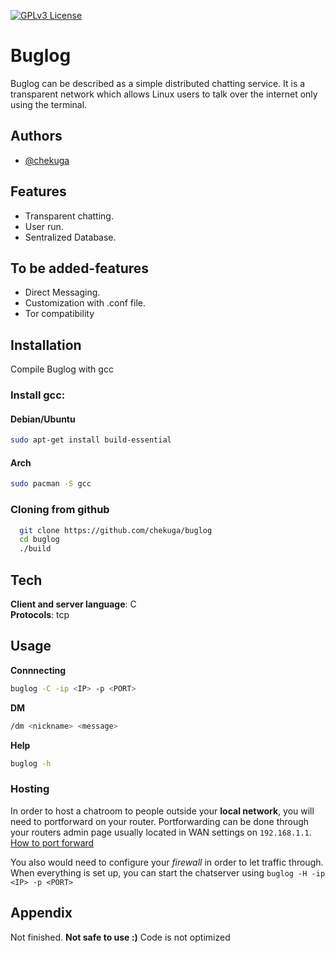 [![GPLv3 License](https://img.shields.io/badge/License-GPL%20v3-yellow.svg)](https://github.com/chouilles/buglog/blob/main/LICENSE)


# Buglog

Buglog can be described as a simple distributed chatting service. It is a transparent network which allows Linux users to talk over the internet only using the terminal.


## Authors

- [@chekuga](https://www.github.com/chekuga)


## Features

- Transparent chatting.
- User run.
- Sentralized Database.

## To be added-features

- Direct Messaging.
- Customization with .conf file.
- Tor compatibility
## Installation

Compile Buglog with gcc 
### Install gcc:
#### Debian/Ubuntu
```bash
sudo apt-get install build-essential
```
#### Arch
```bash
sudo pacman -S gcc
```

### Cloning from github
```bash
  git clone https://github.com/chekuga/buglog
  cd buglog
  ./build
```

## Tech

**Client and server language**: C  
**Protocols**: tcp

## Usage

**Connnecting**
``` bash
buglog -C -ip <IP> -p <PORT>
```

**DM**
``` bash
/dm <nickname> <message>
```

**Help**
```bash
buglog -h 
``` 
 
 ### Hosting 
 
 In order to host a chatroom to people outside your **local network**, you will need to portforward on your router. Portforwarding can be done through your routers admin page usually located in WAN settings on `192.168.1.1`. [How to port forward](https://www.hellotech.com/guide/for/how-to-port-forward)

 You also would need to configure your *firewall* in order to let traffic through.
When everything is set up, you can start the chatserver using ```buglog -H -ip <IP> -p <PORT>```
## Appendix

Not finished. **Not safe to use :)** Code is not optimized


